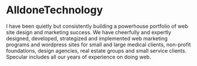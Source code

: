 # AlldoneTechnology
I have been quietly but consistently building a powerhouse portfolio of web site design and marketing success. We have cheerfully and expertly designed, developed, strategized and implemented web marketing programs and wordpress sites for small and large medical clients, non-profit foundations, design agencies, real estate groups and small service clients. Specular includes all our years of experience on doing web.
